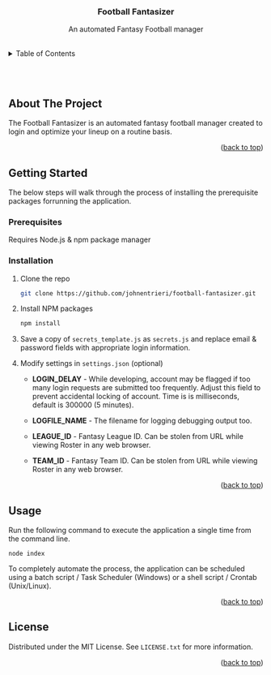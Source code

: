 <!-- Improved compatibility of back to top link: See: https://github.com/othneildrew/Best-README-Template/pull/73 -->
<a name="readme-top"></a>
<!--
*** Thanks for checking out the Best-README-Template. If you have a suggestion
*** that would make this better, please fork the repo and create a pull request
*** or simply open an issue with the tag "enhancement".
*** Don't forget to give the project a star!
*** Thanks again! Now go create something AMAZING! :D
-->

<!-- PROJECT LOGO -->

<br />
<div align="center">
  <!-- <a href="https://github.com/github_username/repo_name">
    <img src="images/logo.png" alt="Logo" width="80" height="80">
  </a> -->

<h3 align="center">Football Fantasizer</h3>

  <p align="center">
    An automated Fantasy Football manager
    <br />
  </p>
</div>

<br />

<!-- TABLE OF CONTENTS -->
<details>
  <summary>Table of Contents</summary>
  <ol>
    <li>
      <a href="#about-the-project">About The Project</a>
      <!-- <ul>
        <li><a href="#built-with">Built With</a></li>
      </ul> -->
    </li>
    <li>
      <a href="#getting-started">Getting Started</a>
      <ul>
        <li><a href="#prerequisites">Prerequisites</a></li>
        <li><a href="#installation">Installation</a></li>
      </ul>
    </li>
    <li><a href="#usage">Usage</a></li>
    <li><a href="#license">License</a></li>
  </ol>
</details>

<br /><br />

<!-- ABOUT THE PROJECT -->
## About The Project

<!-- [![Product Name Screen Shot][product-screenshot]](https://example.com) -->

The Football Fantasizer is an automated fantasy football manager created to login and optimize your lineup on a routine basis.

<p align="right">(<a href="#readme-top">back to top</a>)</p>

<!-- GETTING STARTED -->
## Getting Started

The below steps will walk through the process of installing the prerequisite packages forrunning the application.

### Prerequisites

Requires Node.js & npm package manager

### Installation

1. Clone the repo
   ```sh
   git clone https://github.com/johnentrieri/football-fantasizer.git
   ```
2. Install NPM packages
   ```sh
   npm install
   ```
3. Save a copy of `secrets_template.js` as `secrets.js` and replace email & password fields with appropriate login information.

4. Modify settings in `settings.json` (optional)
    - **LOGIN_DELAY** - While developing, account may be flagged if too many login requests are submitted too frequently. Adjust this field to prevent accidental locking of account. Time is is milliseconds, default is 300000 (5 minutes).

    - **LOGFILE_NAME** - The filename for logging debugging output too.

    - **LEAGUE_ID** - Fantasy League ID. Can be stolen from URL while viewing Roster in any web browser.

    - **TEAM_ID** - Fantasy Team ID. Can be stolen from URL while viewing Roster in any web browser.

<p align="right">(<a href="#readme-top">back to top</a>)</p>



<!-- USAGE EXAMPLES -->
## Usage

Run the following command to execute the application a single time from the command line.

```
node index
```
To completely automate the process, the application can be scheduled using a batch script / Task Scheduler (Windows) or a shell script / Crontab (Unix/Linux).

<p align="right">(<a href="#readme-top">back to top</a>)</p>

<!-- LICENSE -->
## License

Distributed under the MIT License. See `LICENSE.txt` for more information.

<p align="right">(<a href="#readme-top">back to top</a>)</p>


